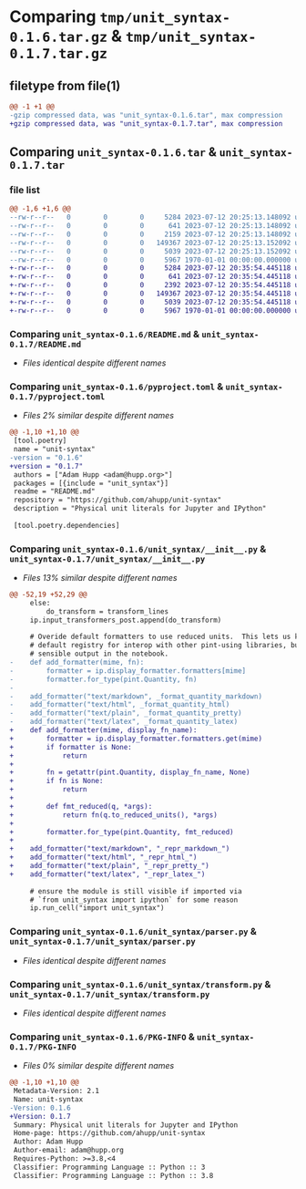 # Comparing `tmp/unit_syntax-0.1.6.tar.gz` & `tmp/unit_syntax-0.1.7.tar.gz`

## filetype from file(1)

```diff
@@ -1 +1 @@
-gzip compressed data, was "unit_syntax-0.1.6.tar", max compression
+gzip compressed data, was "unit_syntax-0.1.7.tar", max compression
```

## Comparing `unit_syntax-0.1.6.tar` & `unit_syntax-0.1.7.tar`

### file list

```diff
@@ -1,6 +1,6 @@
--rw-r--r--   0        0        0     5284 2023-07-12 20:25:13.148092 unit_syntax-0.1.6/README.md
--rw-r--r--   0        0        0      641 2023-07-12 20:25:13.148092 unit_syntax-0.1.6/pyproject.toml
--rw-r--r--   0        0        0     2159 2023-07-12 20:25:13.148092 unit_syntax-0.1.6/unit_syntax/__init__.py
--rw-r--r--   0        0        0   149367 2023-07-12 20:25:13.152092 unit_syntax-0.1.6/unit_syntax/parser.py
--rw-r--r--   0        0        0     5039 2023-07-12 20:25:13.152092 unit_syntax-0.1.6/unit_syntax/transform.py
--rw-r--r--   0        0        0     5967 1970-01-01 00:00:00.000000 unit_syntax-0.1.6/PKG-INFO
+-rw-r--r--   0        0        0     5284 2023-07-12 20:35:54.445118 unit_syntax-0.1.7/README.md
+-rw-r--r--   0        0        0      641 2023-07-12 20:35:54.445118 unit_syntax-0.1.7/pyproject.toml
+-rw-r--r--   0        0        0     2392 2023-07-12 20:35:54.445118 unit_syntax-0.1.7/unit_syntax/__init__.py
+-rw-r--r--   0        0        0   149367 2023-07-12 20:35:54.445118 unit_syntax-0.1.7/unit_syntax/parser.py
+-rw-r--r--   0        0        0     5039 2023-07-12 20:35:54.445118 unit_syntax-0.1.7/unit_syntax/transform.py
+-rw-r--r--   0        0        0     5967 1970-01-01 00:00:00.000000 unit_syntax-0.1.7/PKG-INFO
```

### Comparing `unit_syntax-0.1.6/README.md` & `unit_syntax-0.1.7/README.md`

 * *Files identical despite different names*

### Comparing `unit_syntax-0.1.6/pyproject.toml` & `unit_syntax-0.1.7/pyproject.toml`

 * *Files 2% similar despite different names*

```diff
@@ -1,10 +1,10 @@
 [tool.poetry]
 name = "unit-syntax"
-version = "0.1.6"
+version = "0.1.7"
 authors = ["Adam Hupp <adam@hupp.org>"]
 packages = [{include = "unit_syntax"}]
 readme = "README.md"
 repository = "https://github.com/ahupp/unit-syntax"
 description = "Physical unit literals for Jupyter and IPython"
 
 [tool.poetry.dependencies]
```

### Comparing `unit_syntax-0.1.6/unit_syntax/__init__.py` & `unit_syntax-0.1.7/unit_syntax/__init__.py`

 * *Files 13% similar despite different names*

```diff
@@ -52,19 +52,29 @@
     else:
         do_transform = transform_lines
     ip.input_transformers_post.append(do_transform)
 
     # Overide default formatters to use reduced units.  This lets us keep using the
     # default registry for interop with other pint-using libraries, but gives more
     # sensible output in the notebook.
-    def add_formatter(mime, fn):
-        formatter = ip.display_formatter.formatters[mime]
-        formatter.for_type(pint.Quantity, fn)
-
-    add_formatter("text/markdown", _format_quantity_markdown)
-    add_formatter("text/html", _format_quantity_html)
-    add_formatter("text/plain", _format_quantity_pretty)
-    add_formatter("text/latex", _format_quantity_latex)
+    def add_formatter(mime, display_fn_name):
+        formatter = ip.display_formatter.formatters.get(mime)
+        if formatter is None:
+            return
+
+        fn = getattr(pint.Quantity, display_fn_name, None)
+        if fn is None:
+            return
+
+        def fmt_reduced(q, *args):
+            return fn(q.to_reduced_units(), *args)
+
+        formatter.for_type(pint.Quantity, fmt_reduced)
+
+    add_formatter("text/markdown", "_repr_markdown_")
+    add_formatter("text/html", "_repr_html_")
+    add_formatter("text/plain", "_repr_pretty_")
+    add_formatter("text/latex", "_repr_latex_")
 
     # ensure the module is still visible if imported via
     # `from unit_syntax import ipython` for some reason
     ip.run_cell("import unit_syntax")
```

### Comparing `unit_syntax-0.1.6/unit_syntax/parser.py` & `unit_syntax-0.1.7/unit_syntax/parser.py`

 * *Files identical despite different names*

### Comparing `unit_syntax-0.1.6/unit_syntax/transform.py` & `unit_syntax-0.1.7/unit_syntax/transform.py`

 * *Files identical despite different names*

### Comparing `unit_syntax-0.1.6/PKG-INFO` & `unit_syntax-0.1.7/PKG-INFO`

 * *Files 0% similar despite different names*

```diff
@@ -1,10 +1,10 @@
 Metadata-Version: 2.1
 Name: unit-syntax
-Version: 0.1.6
+Version: 0.1.7
 Summary: Physical unit literals for Jupyter and IPython
 Home-page: https://github.com/ahupp/unit-syntax
 Author: Adam Hupp
 Author-email: adam@hupp.org
 Requires-Python: >=3.8,<4
 Classifier: Programming Language :: Python :: 3
 Classifier: Programming Language :: Python :: 3.8
```

